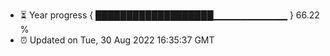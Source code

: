 - ⏳ Year progress { ███████████████████▁▁▁▁▁▁▁▁▁▁▁ } 66.22 %
- ⏰ Updated on Tue, 30 Aug 2022 16:35:37 GMT

